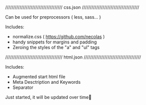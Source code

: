 ////////////////////////////////////  css.json  ////////////////////////////////////

Can be used for preprocessors ( less, sass... )

Includes:
- normalize.css ( https://github.com/necolas )
- handy snippets for margins and padding
- Zeroing the styles of the "a" and "ul" tags


////////////////////////////////////  html.json  ////////////////////////////////////

Includes:
- Augmented start html file
- Meta Desctription and Keywords
- Separator




Just started, it will be updated over time🙂
